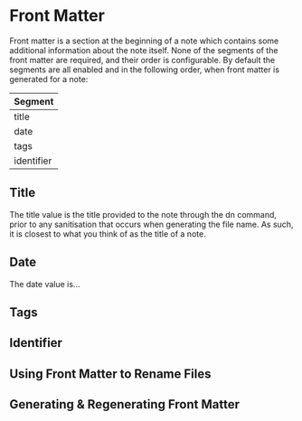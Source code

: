 # Front Matter

Front matter is a section at the beginning of a note which contains some additional information about the note itself. None of the segments of the front matter are required, and their order is configurable. By default the segments are all enabled and in the following order, when front matter is generated for a note:

| Segment    |
| :--------- |
| title      |
| date       |
| tags       |
| identifier |

## Title

The title value is the title provided to the note through the dn command, prior to any sanitisation that occurs when generating the file name. As such, it is closest to what you think of as the title of a note.

## Date

The date value is...

## Tags

## Identifier

## Using Front Matter to Rename Files

## Generating & Regenerating Front Matter
